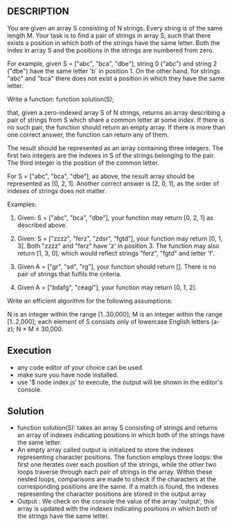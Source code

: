 ## DESCRIPTION
You are given an array S consisting of N strings. Every string is of the same length M. Your task is to find a pair of strings in array S, such that there exists a position in which both of the strings have the same letter. Both the index in array S and the positions in the strings are numbered from zero.

For example, given S = ["abc", "bca", "dbe"], string 0 ("abc") and string 2 ("dbe") have the same letter 'b' in position 1. On the other hand, for strings "abc" and "bca" there does not exist a position in which they have the same letter.

Write a function:
function solution(S);

that, given a zero-indexed array S of N strings, returns an array describing a pair of strings from S which share a common letter at some index. If there is no such pair, the function should return an empty array. If there is more than one correct answer, the function can return any of them.

The result should be represented as an array containing three integers. The first two integers are the indexes in S of the strings belonging to the pair. The third integer is the position of the common letter.

For S = ["abc", "bca", "dbe"], as above, the result array should be represented as [0, 2, 1]. Another correct answer is [2, 0, 1], as the order of indexes of strings does not matter.

Examples:

1. Given: S = ["abc", "bca", "dbe"], your function may return [0, 2, 1] as described above.

2. Given: S = ["zzzz", "ferz", "zdsr", "fgtd"], your function may return [0, 1, 3]. Both "zzzz" and "ferz" have 'z' in position 3. The function may also return [1, 3, 0], which would reflect strings "ferz", "fgtd" and letter 'f'.
3. Given A = ["gr", "sd", "rg"], your function should return []. There is no pair of strings that fulfils the criteria.
4. Given A = ["bdafg", "ceagi"], your function may return [0, 1, 2].

Write an efficient algorithm for the following assumptions:

N is an integer within the range [1..30,000];
M is an integer within the range [1..2,000];
each element of S consists only of lowercase English letters (a-z);
N * M ≤ 30,000.

## Execution
  - any code editor of your choice can be used
  - make sure you have node installed.
  - use '$ node index.js' to execute, the output will be shown in the editor's console.
## Solution
- function solution(S): takes an array S consisting of strings and returns an array of indexes indicating positions in which both of the strings have the same letter.
- An empty array called output is initialized to store the indexes representing character positions. The function employs three loops: the first one iterates over each position of the strings, while the other two loops traverse through each pair of strings in the array. Within these nested loops, comparisons are made to check if the characters at the corresponding positions are the same. If a match is found, the indexes representing the character positions are stored in the output array
- Output : We check on the console the value of the array 'output', this array is updated with the indexes indicating positions in which both of the strings have the same letter.
